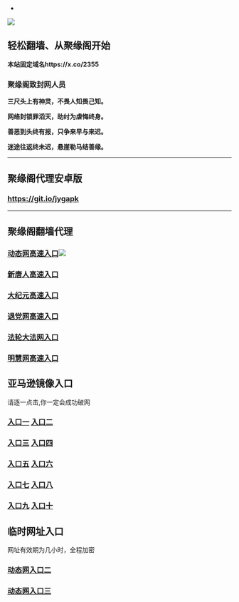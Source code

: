 * 
![](https://raw.githubusercontent.com/hao369/a/master/j.jpg)



## 轻松翻墙、从聚缘阁开始

**本站固定域名https://x.co/2355**

### 聚缘阁致封网人员

**三尺头上有神灵，不畏人知畏己知。**

**网络封锁罪滔天，助纣为虐悔终身。**

**善恶到头终有报，只争来早与来迟。**

**迷途往返终未迟，悬崖勒马结善缘。**

***



##  聚缘阁代理安卓版

### https://git.io/jygapk


***



## 聚缘阁翻墙代理 

### [动态网高速入口](https://up6rxacf0f.execute-api.us-east-2.amazonaws.com/598798kiu/?id=2)![](https://raw.githubusercontent.com/hao369/a/master/jygdl.gif)

### [新唐人高速入口](https://up6rxacf0f.execute-api.us-east-2.amazonaws.com/598798kiu/?id=5)

### [大纪元高速入口](https://up6rxacf0f.execute-api.us-east-2.amazonaws.com/598798kiu/?id=7)

### [退党网高速入口](https://up6rxacf0f.execute-api.us-east-2.amazonaws.com/598798kiu/?id=8)

### [法轮大法网入口](https://up6rxacf0f.execute-api.us-east-2.amazonaws.com/598798kiu/?id=15)

### [明慧网高速入口](https://up6rxacf0f.execute-api.us-east-2.amazonaws.com/598798kiu/?id=3)



## 亚马逊镜像入口 

请逐一点击,你一定会成功破网

### **[入口一](http://x.co/2244)** **[入口二](http://x.co/3824)**


### **[入口三](https://s3.eu-central-1.amazonaws.com/jyg3/index.html)**  **[入口四](https://s3-ap-southeast-1.amazonaws.com/jyg4/index.html)**

### **[入口五](https://s3.ap-south-1.amazonaws.com/jyg5/index.html)**  **[入口六](https://s3-us-west-1.amazonaws.com/jyg6/index.html)**


###  **[入口七](https://s3-us-west-2.amazonaws.com/jyg7/index.html)**  **[入口八](https://s3-eu-west-1.amazonaws.com/jyg8/index.html)**


###  **[入口九](https://s3-ap-northeast-1.amazonaws.com/jyg9/index.html)**  **[入口十](https://s3.amazonaws.com/dtw/index.html)**



## 临时网址入口 

网址有效期为几小时，全程加密

### [动态网入口二](https://x.co/ddg)

### [动态网入口三](https://x.co/ddf)




